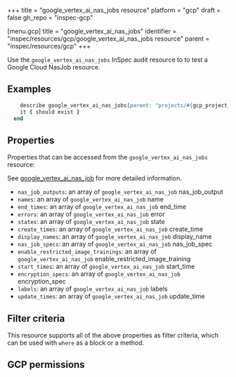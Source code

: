 +++
title = "google_vertex_ai_nas_jobs resource"
platform = "gcp"
draft = false
gh_repo = "inspec-gcp"

[menu.gcp]
title = "google_vertex_ai_nas_jobs"
identifier = "inspec/resources/gcp/google_vertex_ai_nas_jobs resource"
parent = "inspec/resources/gcp"
+++

Use the `google_vertex_ai_nas_jobs` InSpec audit resource to to test a Google Cloud NasJob resource.

## Examples

```ruby
    describe google_vertex_ai_nas_jobs(parent: "projects/#{gcp_project_id}/locations/#{nas_job['region']}", region: ' value_region') do
    it { should exist }
  end
```

## Properties

Properties that can be accessed from the `google_vertex_ai_nas_jobs` resource:

See [google_vertex_ai_nas_job](google_vertex_ai_nas_job) for more detailed information.

  * `nas_job_outputs`: an array of `google_vertex_ai_nas_job` nas_job_output
  * `names`: an array of `google_vertex_ai_nas_job` name
  * `end_times`: an array of `google_vertex_ai_nas_job` end_time
  * `errors`: an array of `google_vertex_ai_nas_job` error
  * `states`: an array of `google_vertex_ai_nas_job` state
  * `create_times`: an array of `google_vertex_ai_nas_job` create_time
  * `display_names`: an array of `google_vertex_ai_nas_job` display_name
  * `nas_job_specs`: an array of `google_vertex_ai_nas_job` nas_job_spec
  * `enable_restricted_image_trainings`: an array of `google_vertex_ai_nas_job` enable_restricted_image_training
  * `start_times`: an array of `google_vertex_ai_nas_job` start_time
  * `encryption_specs`: an array of `google_vertex_ai_nas_job` encryption_spec
  * `labels`: an array of `google_vertex_ai_nas_job` labels
  * `update_times`: an array of `google_vertex_ai_nas_job` update_time

## Filter criteria

This resource supports all of the above properties as filter criteria, which can be used
with `where` as a block or a method.

## GCP permissions
